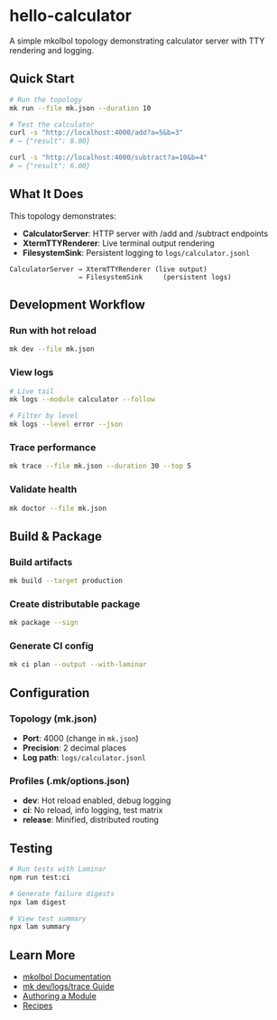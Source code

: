 # hello-calculator

A simple mkolbol topology demonstrating calculator server with TTY rendering and logging.

## Quick Start

```bash
# Run the topology
mk run --file mk.json --duration 10

# Test the calculator
curl -s "http://localhost:4000/add?a=5&b=3"
# → {"result": 8.00}

curl -s "http://localhost:4000/subtract?a=10&b=4"
# → {"result": 6.00}
```

## What It Does

This topology demonstrates:
- **CalculatorServer**: HTTP server with /add and /subtract endpoints
- **XtermTTYRenderer**: Live terminal output rendering
- **FilesystemSink**: Persistent logging to `logs/calculator.jsonl`

```
CalculatorServer → XtermTTYRenderer (live output)
                 → FilesystemSink     (persistent logs)
```

## Development Workflow

### Run with hot reload
```bash
mk dev --file mk.json
```

### View logs
```bash
# Live tail
mk logs --module calculator --follow

# Filter by level
mk logs --level error --json
```

### Trace performance
```bash
mk trace --file mk.json --duration 30 --top 5
```

### Validate health
```bash
mk doctor --file mk.json
```

## Build & Package

### Build artifacts
```bash
mk build --target production
```

### Create distributable package
```bash
mk package --sign
```

### Generate CI config
```bash
mk ci plan --output --with-laminar
```

## Configuration

### Topology (mk.json)
- **Port**: 4000 (change in `mk.json`)
- **Precision**: 2 decimal places
- **Log path**: `logs/calculator.jsonl`

### Profiles (.mk/options.json)
- **dev**: Hot reload enabled, debug logging
- **ci**: No reload, info logging, test matrix
- **release**: Minified, distributed routing

## Testing

```bash
# Run tests with Laminar
npm run test:ci

# Generate failure digests
npx lam digest

# View test summary
npx lam summary
```

## Learn More

- [mkolbol Documentation](https://github.com/anteew/mkolbol)
- [mk dev/logs/trace Guide](../../docs/devex/mk-dev-logs-trace.md)
- [Authoring a Module](../../docs/devex/authoring-a-module.md)
- [Recipes](../../docs/devex/recipes.md)
